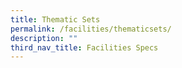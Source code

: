 ```yaml
---
title: Thematic Sets
permalink: /facilities/thematicsets/
description: ""
third_nav_title: Facilities Specs
---
```


